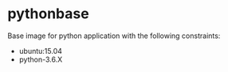 # pythonbase

Base image for python application with the following constraints:

* ubuntu:15.04
* python-3.6.X

